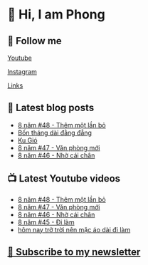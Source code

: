 # 👋 Hi, I am Phong

## 🔗 Follow me
[Youtube](https://www.youtube.com/@phongever "Youtube")

[Instagram](https://www.instagram.com/phongever "Instagram")

[Links](https://beacons.ai/phongever "Link")

## 📝 Latest blog posts

<!-- BLOG-POST-LIST:START -->
- [8 năm #48 - Thêm một lần bỏ](https://phongever.substack.com/p/8-nam-48-them-mot-lan-bo)
- [Bốn tháng dài đằng đẵng](https://phongever.substack.com/p/bon-thang-dai-ang-ang)
- [Ku Gió](https://phongever.substack.com/p/ku-gio)
- [8 năm #47 - Văn phòng mới](https://phongever.substack.com/p/8-nam-47-van-phong-moi)
- [8 năm #46 - Nhờ cái chân](https://phongever.substack.com/p/8-nam-46-nho-cai-chan)
<!-- BLOG-POST-LIST:END -->

## 📺 Latest Youtube videos

<!-- YOUTUBE-VIDEO-LIST:START -->
- [8 năm #48 - Thêm một lần bỏ](https://www.youtube.com/watch?v=titsOdBU6qc)
- [8 năm #47 - Văn phòng mới](https://www.youtube.com/watch?v=wE9FDpQnujY)
- [8 năm #46 - Nhờ cái chân](https://www.youtube.com/watch?v=O_bHQJD4THw)
- [8 năm #45 - Đi làm](https://www.youtube.com/watch?v=SHJR679h4Yc)
- [hôm nay trở trời nên mặc áo dài đi làm](https://www.youtube.com/watch?v=8K5Lekfwlt0)
<!-- YOUTUBE-VIDEO-LIST:END -->

## [💌 Subscribe to my newsletter](https://phongever.substack.com/)
